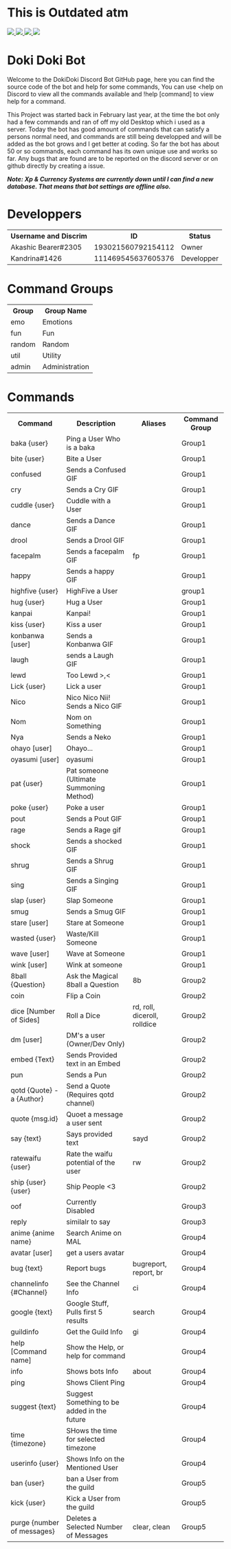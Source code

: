 <h1> This is Outdated atm </h1>
<!--Bot's Stats-->
<a href="https://discordbots.org/bot/385115460397694977" >
  <img src="https://discordbots.org/api/widget/status/385115460397694977.svg"/>
  <img src="https://discordbots.org/api/widget/upvotes/385115460397694977.svg?noavatar=true"/>
  <img src="https://discordbots.org/api/widget/lib/385115460397694977.svg?noavatar=true"/>
  <img src="https://discordbots.org/api/widget/owner/385115460397694977.svg?noavatar=true"/>
</a>
<!-- Needs more Info.... -->
<h1> Doki Doki Bot </h1>
<p>
  
  Welcome to the DokiDoki Discord Bot GitHub page, here you can find the source code of the bot and help for some commands, You can use <help on Discord to view all the commands available and !help [command] to view help for a command. 
  
  This Project was started back in February last year, at the time the bot only had a few commands and ran of off my old Desktop which i used as a server. Today the bot has good amount of commands that can satisfy a persons normal need, and commands are still being developped and will be added as the bot grows and I get better at coding. So far the bot has about 50 or so commands, each command has its own unique use and works so far. Any bugs that are found are to be reported on the discord server or on github directly by creating a issue. 

***Note: Xp & Currency Systems are currently down until I can find a new database. That means that bot settings are offline also.***
</p> 


<h1> Developpers </h1>
<table style="width:100%">
  <tr>
    <th>Username and Discrim</th>
    <th>ID</th> 
    <th>Status</th>
  </tr>
  <tr>
    <td>Akashic Bearer#2305</td>
    <td>193021560792154112</td> 
    <td>Owner</td>
  </tr>
  <tr>
    <td>Kandrina#1426</td>
    <td>111469545637605376</td> 
    <td>Developper</td>
  </tr>
</table>

<!-- Command Groups -->

<h1> Command Groups </h1>
<table style="width:100%">
  <tr>
    <th>Group</th>
    <th>Group Name</th>
  </tr>
  <tr>
    <td>emo</td>
    <td>Emotions</td>
  </tr>
  <tr>
    <td>fun</td>
    <td>Fun</td>
  </tr>
  <tr>
    <td>random</td>
    <td>Random</td>
  </tr>
  <tr>
    <td>util</td>
    <td>Utility</td>
  </tr>
  <tr>
    <td>admin</td>
    <td>Administration</td>
  </tr>
</table>

<!-- Commands -->

 <h1> Commands </h1>
<table style="width:100%">
  <tr>
    <th>Command</th>
    <th>Description</th> 
    <th>Aliases</th>
    <th>Command Group</th>
  </tr>
<!-- Baka -->
  <tr>
    <td>baka {user}</td>
    <td>Ping a User Who is a baka</td> 
    <td></td>
    <td>Group1</td>
  </tr>
  <!-- Bite-->
  <tr>
    <td>bite {user}</td>
    <td>Bite a User</td> 
    <td></td>
    <td>Group1</td>
  </tr>
  <!-- confused -->
  <tr>
    <td>confused</td>
    <td>Sends a Confused GIF</td> 
    <td></td>
    <td>Group1</td>
  </tr>
  <!--cry -->
  <tr>
    <td>cry</td>
    <td>Sends a Cry GIF</td> 
    <td></td>
    <td>Group1</td>
  </tr>
  <!-- Cuddle -->
  <tr>
    <td>cuddle {user}</td>
    <td>Cuddle with a User</td> 
    <td></td>
    <td>Group1</td>
  </tr>
  <!-- Dance -->
  <tr>
    <td>dance</td>
    <td>Sends a Dance GIF</td> 
    <td></td>
    <td>Group1</td>
  </tr>
  <!-- Droll -->
  <tr>
    <td>drool</td>
    <td>Sends a Drool GIF</td> 
    <td></td>
    <td>Group1</td>
  </tr>
  <!-- Facepalm -->
  <tr>
    <td>facepalm</td>
    <td>Sends a facepalm GIF</td> 
    <td>fp</td>
    <td>Group1</td>
  </tr>
  <!-- happy -->
  <tr>
    <td>happy</td>
    <td>Sends a happy GIF</td> 
    <td></td>
    <td>Group1</td>
  <!-- Highfive -->
  <tr>
    <td>highfive {user}</td>
    <td>HighFive a User</td> 
    <td></td>
    <td>group1</td>
  </tr>
    <!-- Hug -->
  <tr>
    <td>hug {user}</td>
    <td>Hug a User</td> 
    <td></td>
    <td>Group1</td>
  </tr>
    <!-- Kanpai -->
  <tr>
    <td>kanpai</td>
    <td>Kanpai!</td> 
    <td></td>
    <td>Group1</td>
  </tr>
    <!-- Kiss -->
  <tr>
    <td>kiss {user}</td>
    <td>Kiss a user</td> 
    <td></td>
    <td>Group1</td>
  </tr>
    <!-- Konbanwa -->
  <tr>
    <td>konbanwa [user]</td>
    <td>Sends a Konbanwa GIF</td> 
    <td></td>
    <td>Group1</td>
  </tr>
    <!-- Laugh -->
  <tr>
    <td>laugh</td>
    <td>sends a Laugh GIF</td> 
    <td></td>
    <td>Group1</td>
  </tr>
    <!-- Lewd -->
  <tr>
    <td>lewd</td>
    <td>Too Lewd >,<</td> 
    <td></td>
    <td>Group1</td>
  </tr>
    <!-- Lick -->
  <tr>
    <td>Lick {user}</td>
    <td>Lick a user</td> 
    <td></td>
    <td>Group1</td>
  </tr>
    <!-- Nico -->
  <tr>
    <td>Nico</td>
    <td>Nico Nico Nii! Sends a Nico GIF</td> 
    <td></td>
    <td>Group1</td>
  </tr>
    <!-- Nom -->
  <tr>
    <td>Nom</td>
    <td>Nom on Something</td> 
    <td></td>
    <td>Group1</td>
  </tr>
    <!-- Nya -->
  <tr>
    <td>Nya</td>
    <td>Sends a Neko</td> 
    <td></td>
    <td>Group1</td>
  </tr>
    <!-- Ohayo -->
  <tr>
    <td>ohayo [user]</td>
    <td>Ohayo...</td> 
    <td></td>
    <td>Group1</td>
  </tr>
    <!-- Oyasumi -->
  <tr>
    <td>oyasumi [user]</td>
    <td>oyasumi</td> 
    <td></td>
    <td>Group1</td>
  </tr>
    <!-- Pat -->
  <tr>
    <td>pat {user}</td>
    <td>Pat someone (Ultimate Summoning Method)</td> 
    <td></td>
    <td>Group1</td>
  </tr>
    <!-- Poke -->
  <tr>
    <td>poke {user}</td>
    <td>Poke a user</td> 
    <td></td>
    <td>Group1</td>
  </tr>
    <!-- Pout -->
  <tr>
    <td>pout</td>
    <td>Sends a Pout GIF</td> 
    <td></td>
    <td>Group1</td>
  </tr>
    <!-- Rage -->
  <tr>
    <td>rage</td>
    <td>Sends a Rage gif</td> 
    <td></td>
    <td>Group1</td>
  </tr>
    <!-- Shock -->
  <tr>
    <td>shock</td>
    <td>Sends a shocked GIF</td> 
    <td></td>
    <td>Group1</td>
  </tr>
    <!-- Shrug -->
  <tr>
    <td>shrug</td>
    <td>Sends a Shrug GIF</td> 
    <td></td>
    <td>Group1</td>
  </tr>
    <!-- Sing -->
  <tr>
    <td>sing</td>
    <td>Sends a Singing GIF</td> 
    <td></td>
    <td>Group1</td>
  </tr>
    <!-- Slap -->
  <tr>
    <td>slap {user}</td>
    <td>Slap Someone</td> 
    <td></td>
    <td>Group1</td>
  </tr>
    <!-- Smug -->
  <tr>
    <td>smug</td>
    <td>Sends a Smug GIF</td> 
    <td></td>
    <td>Group1</td>
  </tr>
    <!-- Stare -->
  <tr>
    <td>stare [user]</td>
    <td>Stare at Someone</td> 
    <td></td>
    <td>Group1</td>
  </tr>
    <!-- wasted -->
  <tr>
    <td>wasted {user}</td>
    <td>Waste/Kill Someone</td> 
    <td></td>
    <td>Group1</td>
  </tr>
    <!-- wave -->
  <tr>
    <td>wave [user]</td>
    <td>Wave at Someone</td> 
    <td></td>
    <td>Group1</td>
  </tr>
    <!-- wink -->
  <tr>
    <td>wink [user]</td>
    <td>Wink at someone</td> 
    <td></td>
    <td>Group1</td>
  </tr>
    <!-- EightBall -->
  <tr>
    <td>8ball {Question}</td>
    <td>Ask the Magical 8ball a Question</td> 
    <td>8b</td>
    <td>Group2</td>
  </tr>
    <!-- Coin -->
  <tr>
    <td>coin</td>
    <td>Flip a Coin</td> 
    <td></td>
    <td>Group2</td>
  </tr>
    <!-- Dice -->
  <tr>
    <td>dice [Number of Sides]</td>
    <td>Roll a Dice</td> 
    <td>rd, roll, diceroll, rolldice</td>
    <td>Group2</td>
  </tr>
    <!-- DM -->
  <tr>
    <td>dm [user]</td>
    <td>DM's a user (Owner/Dev Only)</td> 
    <td></td>
    <td>Group2</td>
  </tr>
    <!-- Embed -->
  <tr>
    <td>embed {Text}</td>
    <td>Sends Provided text in an Embed</td> 
    <td></td>
    <td>Group2</td>
  </tr>
    <!-- Pun -->
  <tr>
    <td>pun</td>
    <td>Sends a Pun</td> 
    <td></td>
    <td>Group2</td>
  </tr>
    <!-- QOTD -->
  <tr>
    <td>qotd {Quote} -a {Author}</td>
    <td>Send a Quote (Requires qotd channel)</td> 
    <td></td>
    <td>Group2</td>
  </tr>
    <!-- Quote -->
  <tr>
    <td>quote {msg.id}</td>
    <td>Quoet a message a user sent</td> 
    <td></td>
    <td>Group2</td>
  </tr>
    <!-- Say -->
  <tr>
    <td>say {text}</td>
    <td>Says provided text</td> 
    <td>sayd</td>
    <td>Group2</td>
  </tr>
    <!-- ratewaifu -->
  <tr>
    <td>ratewaifu {user}</td>
    <td>Rate the waifu potential of the user</td> 
    <td>rw</td>
    <td>Group2</td>
  </tr>
    <!-- Ship -->
  <tr>
    <td>ship {user} {user}</td>
    <td>Ship People <3</td> 
    <td></td>
    <td>Group2</td>
  </tr>
    <!-- Oof -->
  <tr>
    <td>oof</td>
    <td>Currently Disabled</td> 
    <td></td>
    <td>Group3</td>
  </tr>
    <!-- Reply -->
  <tr>
    <td>reply</td>
    <td>similalr to say</td> 
    <td></td>
    <td>Group3</td>
  </tr>
  <!--- Anime -->
  <tr>
    <td>anime {anime name}</td>
    <td>Search Anime on MAL</td>
    <td></td>
    <td>Group4</td>
  </tr> 
  <!--- avatar -->
  <tr>
    <td>avatar [user]</td>
    <td>get a users avatar</td>
    <td></td>
    <td>Group4</td>
  </tr>
  <!--- bug -->
  <tr>
    <td>bug {text}</td>
    <td>Report bugs</td>
    <td>bugreport, report, br</td>
    <td>Group4</td>
  </tr>
    <!--- channel -->
  <tr>
    <td>channelinfo {#Channel}</td>
    <td>See the Channel Info</td>
    <td>ci</td>
    <td>Group4</td>
  </tr>
      <!--- google -->
  <tr>
    <td>google {text}</td>
    <td>Google Stuff, Pulls first 5 results</td>
    <td>search</td>
    <td>Group4</td>
  </tr>
      <!--- guild -->
  <tr>
    <td>guildinfo</td>
    <td>Get the Guild Info</td>
    <td>gi</td>
    <td>Group4</td>
  </tr>
      <!--- help -->
  <tr>
    <td>help [Command name]</td>
    <td>Show the Help, or help for command</td>
    <td></td>
    <td>Group4</td>
  </tr>
      <!--- info -->
  <tr>
    <td>info</td>
    <td>Shows bots Info</td>
    <td>about</td>
    <td>Group4</td>
  </tr>
      <!--- ping -->
  <tr>
    <td>ping</td>
    <td>Shows Client Ping</td>
    <td></td>
    <td>Group4</td>
  </tr>
      <!--- suggest -->
  <tr>
    <td>suggest {text}</td>
    <td>Suggest Something to be added in the future</td>
    <td></td>
    <td>Group4</td>
  </tr>
      <!--- time -->
  <tr>
    <td>time {timezone}</td>
    <td>SHows the time for selected timezone</td>
    <td></td>
    <td>Group4</td>
  </tr>
      <!--- userinfo -->
  <tr>
    <td>userinfo {user}</td>
    <td>Shows Info on the Mentioned User</td>
    <td></td>
    <td>Group4</td>
  </tr>
      <!--- ban -->
  <tr>
    <td>ban {user}</td>
    <td>ban a User from the guild</td>
    <td></td>
    <td>Group5</td>
  </tr>
      <!--- kick -->
  <tr>
    <td>kick {user}</td>
    <td>Kick a User from the guild</td>
    <td></td>
    <td>Group5</td>
  </tr>
      <!--- purge -->
  <tr>
    <td>purge {number of messages}</td>
    <td>Deletes a Selected Number of Messages</td>
    <td>clear, clean</td>
    <td>Group5</td>
  </tr>
</table>
